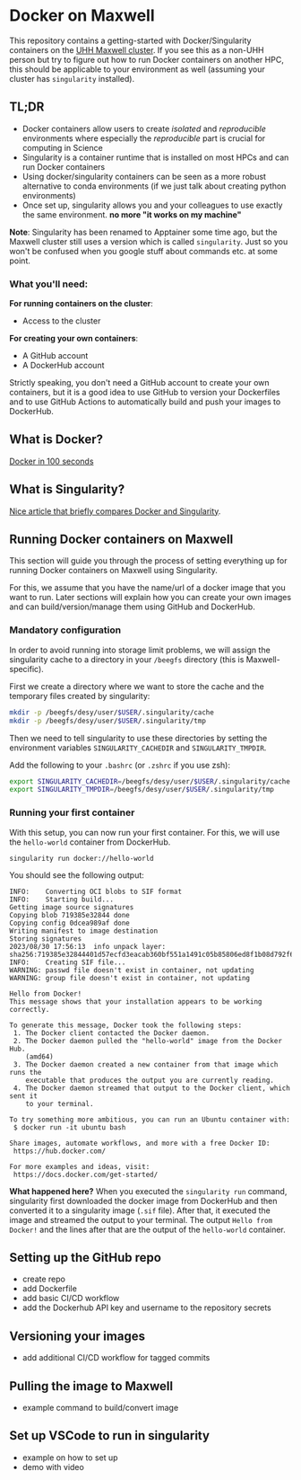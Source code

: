 # Docker on Maxwell

This repository contains a getting-started with Docker/Singularity containers on the
[UHH Maxwell cluster](https://confluence.desy.de/display/MXW/).
If you see this as a non-UHH person but try to figure out how to run Docker containers
on another HPC, this should be applicable to your environment as well (assuming
your cluster has `singularity` installed).


## TL;DR
- Docker containers allow users to create *isolated* and *reproducible* environments
  where especially the *reproducible* part is crucial for computing in Science
- Singularity is a container runtime that is installed on most HPCs and can run
  Docker containers
- Using docker/singularity containers can be seen as a more robust alternative
  to conda environments (if we just talk about creating python environments)
- Once set up, singularity allows you and your colleagues to use exactly the
  same environment. **no more "it works on my machine"**

**Note**:
Singularity has been renamed to Apptainer some time ago, but the Maxwell cluster
still uses a version which is called `singularity`. Just so you won't be confused when
you google stuff about commands etc. at some point.

### What you'll need:

**For running containers on the cluster**:
- Access to the cluster

**For creating your own containers**:
- A GitHub account
- A DockerHub account

Strictly speaking, you don't need a GitHub account to create your own containers,
but it is a good idea to use GitHub to version your Dockerfiles and to use GitHub
Actions to automatically build and push your images to DockerHub.

## What is Docker?

[Docker in 100 seconds](https://www.youtube.com/watch?v=Gjnup-PuquQ)

## What is Singularity?

[Nice article that briefly compares Docker and Singularity](https://pythonspeed.com/articles/containers-filesystem-data-processing/#:~:text=Singularity%20is%20a%20container%20runtime,container%2C%20and%20providing%20reproducible%20images.).

## Running Docker containers on Maxwell
This section will guide you through the process of setting everything up for
running Docker containers on Maxwell using Singularity.

For this, we assume that you have the name/url of a docker image that you want
to run.
Later sections will explain how you can create your own images and can 
build/version/manage them using GitHub and DockerHub.

### Mandatory configuration
In order to avoid running into storage limit problems, we will assign the
singularity cache to a directory in your `/beegfs` directory (this is 
Maxwell-specific).

First we create a directory where we want to store the cache and the temporary
files created by singularity:
```bash
mkdir -p /beegfs/desy/user/$USER/.singularity/cache
mkdir -p /beegfs/desy/user/$USER/.singularity/tmp
```

Then we need to tell singularity to use these directories by setting the
environment variables `SINGULARITY_CACHEDIR` and `SINGULARITY_TMPDIR`.

Add the following to your `.bashrc` (or `.zshrc` if you use zsh):
```bash
export SINGULARITY_CACHEDIR=/beegfs/desy/user/$USER/.singularity/cache
export SINGULARITY_TMPDIR=/beegfs/desy/user/$USER/.singularity/tmp
```

### Running your first container
With this setup, you can now run your first container.
For this, we will use the `hello-world` container from DockerHub.

```shell
singularity run docker://hello-world
```

You should see the following output:

```shell
INFO:    Converting OCI blobs to SIF format
INFO:    Starting build...
Getting image source signatures
Copying blob 719385e32844 done
Copying config 0dcea989af done
Writing manifest to image destination
Storing signatures
2023/08/30 17:56:13  info unpack layer: sha256:719385e32844401d57ecfd3eacab360bf551a1491c05b85806ed8f1b08d792f6
INFO:    Creating SIF file...
WARNING: passwd file doesn't exist in container, not updating
WARNING: group file doesn't exist in container, not updating

Hello from Docker!
This message shows that your installation appears to be working correctly.

To generate this message, Docker took the following steps:
 1. The Docker client contacted the Docker daemon.
 2. The Docker daemon pulled the "hello-world" image from the Docker Hub.
    (amd64)
 3. The Docker daemon created a new container from that image which runs the
    executable that produces the output you are currently reading.
 4. The Docker daemon streamed that output to the Docker client, which sent it
    to your terminal.

To try something more ambitious, you can run an Ubuntu container with:
 $ docker run -it ubuntu bash

Share images, automate workflows, and more with a free Docker ID:
 https://hub.docker.com/

For more examples and ideas, visit:
 https://docs.docker.com/get-started/
 ```
 
**What happened here?**
When you executed the `singularity run` command, singularity first downloaded
the docker image from DockerHub and then converted it to a singularity image
(`.sif` file).
After that, it executed the image and streamed the output to your terminal.
The output `Hello from Docker!` and the lines after that are the output of 
the `hello-world` container.

## Setting up the GitHub repo

- create repo
- add Dockerfile
- add basic CI/CD workflow
- add the Dockerhub API key and username to the repository secrets

## Versioning your images
- add additional CI/CD workflow for tagged commits

## Pulling the image to Maxwell
- example command to build/convert image

## Set up VSCode to run in singularity
- example on how to set up
- demo with video



